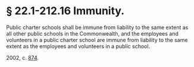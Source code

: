 # § 22.1-212.16 Immunity.

<p>Public charter schools shall be immune from liability to the same extent as all other public schools in the Commonwealth, and the employees and volunteers in a public charter school are immune from liability to the same extent as the employees and volunteers in a public school.</p><p>2002, c. <a href='http://lis.virginia.gov/cgi-bin/legp604.exe?021+ful+CHAP0874'>874</a>.</p>
